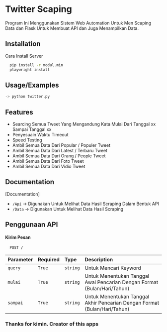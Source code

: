 
# Twitter Scaping

   Program Ini Menggunakan Sistem Web Automation Untuk Men Scaping Data dan Flask Untuk Membuat API dan Juga Menampilkan Data.

## Installation

Cara Install Server

```bash
  pip install -r modul.min
  playwright install
```
    
## Usage/Examples

```python
-> python twitter.py
```

## Features

- Searcing Semua Tweet Yang Mengandung Kata Mulai Dari Tanggal xx Sampai Tanggal xx
- Penyesuain Waktu Timeout
- Speed Testing
- Ambil Semua Data Dari Popular / Populer Tweet
- Ambil Semua Data Dari Latest / Terbaru Tweet
- Ambil Semua Data Dari Orang / People Tweet
- Ambil Semua Data Dari Foto Tweet
- Ambil Semua Data Dari Vidio Tweet


## Documentation

[Documentation]

- `/Api`  -> Digunakan Untuk Melihat Data Hasil Scraping Dalam Bentuk API
- `/Data`     -> Digunakan Untuk Melihat Data Hasil Scraping


## Penggunaan API

#### Kirim Pesan

```http
  POST /
```

| Parameter | Required | Type     | Description                       |
| :-------- | :------- | :------- | :-------------------------------- |
| `query`| `True` | `string` | Untuk Mencari Keyword |
| `mulai` | `True` |`string` | Untuk Menentukan Tanggal Awal Pencarian Dengan Format (Bulan/Hari/Tahun)
| `sampai` | `True` | `string` | Untuk Menentukan Tanggal Akhir Pencarian Dengan Format (Bulan/Hari/Tahun)

### Thanks for kimin. Creator of this apps